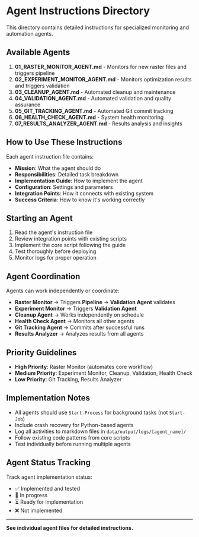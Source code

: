 # Agent Instructions Directory

This directory contains detailed instructions for specialized monitoring and automation agents.

## Available Agents

1. **01_RASTER_MONITOR_AGENT.md** - Monitors for new raster files and triggers pipeline
2. **02_EXPERIMENT_MONITOR_AGENT.md** - Monitors optimization results and triggers validation
3. **03_CLEANUP_AGENT.md** - Automated cleanup and maintenance
4. **04_VALIDATION_AGENT.md** - Automated validation and quality assurance
5. **05_GIT_TRACKING_AGENT.md** - Automated Git commit tracking
6. **06_HEALTH_CHECK_AGENT.md** - System health monitoring
7. **07_RESULTS_ANALYZER_AGENT.md** - Results analysis and insights

## How to Use These Instructions

Each agent instruction file contains:
- **Mission**: What the agent should do
- **Responsibilities**: Detailed task breakdown
- **Implementation Guide**: How to implement the agent
- **Configuration**: Settings and parameters
- **Integration Points**: How it connects with existing system
- **Success Criteria**: How to know it's working correctly

## Starting an Agent

1. Read the agent's instruction file
2. Review integration points with existing scripts
3. Implement the core script following the guide
4. Test thoroughly before deploying
5. Monitor logs for proper operation

## Agent Coordination

Agents can work independently or coordinate:
- **Raster Monitor** → Triggers **Pipeline** → **Validation Agent** validates
- **Experiment Monitor** → Triggers **Validation Agent**
- **Cleanup Agent** → Works independently on schedule
- **Health Check Agent** → Monitors all other agents
- **Git Tracking Agent** → Commits after successful runs
- **Results Analyzer** → Analyzes results from all agents

## Priority Guidelines

- **High Priority**: Raster Monitor (automates core workflow)
- **Medium Priority**: Experiment Monitor, Cleanup, Validation, Health Check
- **Low Priority**: Git Tracking, Results Analyzer

## Implementation Notes

- All agents should use `Start-Process` for background tasks (not `Start-Job`)
- Include crash recovery for Python-based agents
- Log all activities to markdown files in `data/output/logs/[agent_name]/`
- Follow existing code patterns from core scripts
- Test individually before running multiple agents

## Agent Status Tracking

Track agent implementation status:
- ✅ Implemented and tested
- 🔄 In progress
- ⏳ Ready for implementation
- ❌ Not implemented

---

**See individual agent files for detailed instructions.**


